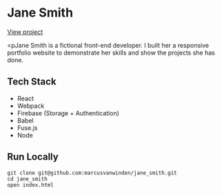 <h1>Jane Smith</h1>

<p><a href="https://marcusvanwinden.github.io/jane_smith">View project</a></p>

<pJane Smith is a fictional front-end developer. I built her a responsive portfolio website to demonstrate her skills and show the projects she has done.</p>

<h2>Tech Stack</h2>
<ul>
  <li>React</li>
  <li>Webpack</li>
  <li>Firebase (Storage + Authentication)</li>
  <li>Babel</li>
  <li>Fuse.js</li>
  <li>Node</li>
</ul>

<h2>Run Locally</h2>

```
git clone git@github.com:marcusvanwinden/jane_smith.git
cd jane_smith
open index.html
```
